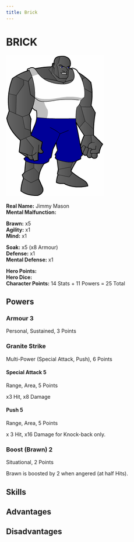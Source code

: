 ```yaml
---
title: Brick
---
```


# BRICK
![Brick](brick.png)

**Real Name:** Jimmy Mason<br>
**Mental Malfunction:**

**Brawn:** x5<br>
**Agility:** x1<br>
**Mind:** x1

**Soak:** x5 (x8 Armour)<br>
**Defense:** x1<br>
**Mental Defense:** x1

**Hero Points:**<br>
**Hero Dice:**<br>
**Character Points:** 14 Stats + 11 Powers = 25 Total

## Powers

### Armour 3
Personal, Sustained, 3 Points

### Granite Strike
Multi-Power (Special Attack, Push), 6 Points

#### Special Attack 5
Range, Area, 5 Points

x3 Hit, x8 Damage

#### Push 5
Range, Area, 5 Points

x 3 Hit, x16 Damage for Knock-back only.

### Boost (Brawn) 2
Situational, 2 Points

Brawn is boosted by 2 when angered (at half Hits).

## Skills

## Advantages

## Disadvantages
